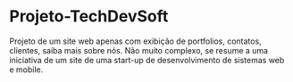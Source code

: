 # Projeto-TechDevSoft
Projeto de um site web apenas com exibição de portfolios, contatos, clientes, saiba mais sobre nós. Não muito complexo, se resume a uma iniciativa de um site de uma start-up de desenvolvimento de sistemas web e mobile.

